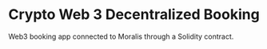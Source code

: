 # Crypto Web 3 Decentralized Booking

Web3 booking app connected to Moralis through a Solidity contract.
